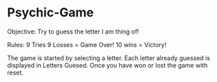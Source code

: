 # Psychic-Game

Objective: Try to guess the letter I am thing of!

Rules: 
9 Tries
9 Losses = Game Over!
10 wins = Victory!

The game is started by selecting a letter. 
Each letter already guessed is displayed in Letters Guesed.
Once you have won or lost the game with reset.
